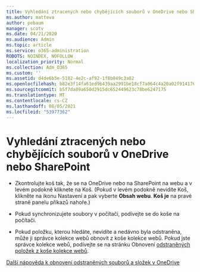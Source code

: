 ```yaml
---
title: Vyhledání ztracených nebo chybějících souborů v OneDrive nebo SharePoint
ms.author: matteva
author: pebaum
manager: scotv
ms.date: 04/21/2020
ms.audience: Admin
ms.topic: article
ms.service: o365-administration
ROBOTS: NOINDEX, NOFOLLOW
localization_priority: Normal
ms.collection: Adm_O365
ms.custom: ''
ms.assetid: d4de6b5e-5102-4e2c-af92-1f8b049c3a02
ms.openlocfilehash: b82e3f14fa61ed9b439aa2991be18cf7a064c4a20a02f914176b1afe6eb0f83b
ms.sourcegitcommit: b5f7da89a650d2915dc652449623c78be6247175
ms.translationtype: MT
ms.contentlocale: cs-CZ
ms.lasthandoff: 08/05/2021
ms.locfileid: "53977362"
---
```

# <a name="find-lost-or-missing-files-in-onedrive-or-sharepoint"></a>Vyhledání ztracených nebo chybějících souborů v OneDrive nebo SharePoint

- Zkontrolujte koš tak, že se na OneDrive nebo na SharePoint na webu a v levém podokně kliknete na Koš. (Pokud v levém podokně nevidíte Koš, klikněte na ikonu Nastavení a pak vyberte **Obsah webu**. **Koš je** na pravé straně panelu příkazů nahoře.) 
    
- Pokud synchronizujete soubory v počítači, podívejte se do koše na počítači. 
    
- Pokud položku, kterou hledáte, nevidíte a nedávno byla odstraněna, může ji správce kolekce webů obnovit z koše kolekce webů. Pokud jste správce kolekce webů, podívejte se na stránku Obnovení [odstraněných položek z koše kolekce webů](https://support.microsoft.com/office/restore-items-in-the-recycle-bin-that-were-deleted-from-sharepoint-or-teams-6df466b6-55f2-4898-8d6e-c0dff851a0be).
    
[Další nápověda k obnovení odstraněných souborů a složek v OneDrive](https://go.microsoft.com/fwlink/?linkid=872872)
  

